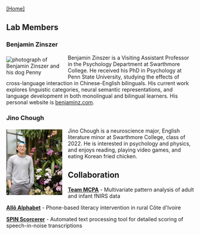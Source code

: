 [\[Home\]](index.html)

## Lab Members

### Benjamin Zinszer
<p style="clear:both;"><img align="left" src="https://avatars0.githubusercontent.com/u/14100363" alt="photograph of Benjamin Zinszer and his dog Penny" style="margin: 5px 15px 5px 0px; width:150px;float:left;">
Benjamin Zinszer is a Visiting Assistant Professor in the Psychology Department at Swarthmore College. He received his PhD in Psychology at Penn State University,
studying the effects of cross-language interaction in Chinese-English bilinguals. His current work explores linguistic categories, neural semantic representations,
and language development in both monolingual and bilingual learners. His personal website is <a href='http://benjaminz.com'>benjaminz.com</a>.</p>

### Jino Chough
<p style="clear:both;"><img align="left" src="images/jino.jpg" alt="photograph of Jino Chough and orchids" style="margin: 5px 15px 5px 0px; width:150px;float:left;">
Jino Chough is a neuroscience major, English literature minor at Swarthmore College, class of 2022.  He is interested in psychology and physics, and enjoys reading,
playing video games, and eating Korean fried chicken.</p>

## Collaboration
[**Team MCPA**](http://teammcpa.github.io/) - Multivariate pattern analysis of adult and infant fNIRS data

[**Allô Alphabet**](https://sites.udel.edu/boldlab/current-projects/) - Phone-based literacy intervention in rural Côte d'Ivoire

[**SPIN Scorcerer**](http://spin-scorcerer.github.io/) - Automated text processing tool for detailed scoring of speech-in-noise transcriptions
